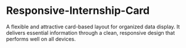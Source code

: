 # Responsive-Internship-Card
A flexible and attractive card-based layout for organized data display. It delivers essential information through a clean, responsive design that performs well on all devices.
